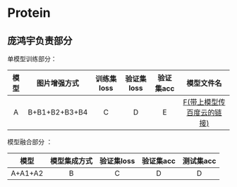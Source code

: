 # Protein
## 庞鸿宇负责部分   
单模型训练部分：

| 模型 | 图片增强方式 | 训练集loss | 验证集loss | 验证集acc | 模型文件名 |   
| :-: | :-: | :-: | :-: | :-: | :-: | 
| A  | B+B1+B2+B3+B4  | C  | D | E | [F(带上模型传百度云的链接)](www.baidu.com)  |

模型融合部分 ：

| 模型 | 模型集成方式 |  验证集loss | 验证集acc | 测试集acc |
| :-: | :-: | :-: | :-: | :-: | 
| A+A1+A2  | B | C | D | D |



